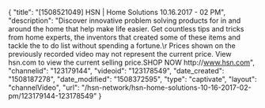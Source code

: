 {
    "title": "[1508521049] HSN | Home Solutions 10.16.2017 - 02 PM",
    "description": "Discover innovative problem solving products for in and around the home that help make life easier. Get countless tips and tricks from home experts, the inventors that created some of these items and tackle the to do list without spending a fortune.\r Prices shown on the previously recorded video may not represent the current price.  View hsn.com to view the current selling price.SHOP NOW http:\/\/www.hsn.com",
    "channelid": "123179144",
    "videoid": "123178549",
    "date_created": "1508187278",
    "date_modified": "1508372595",
    "type": "captivate",
    "layout": "channelVideo",
    "url": "\/hsn-network\/hsn-home-solutions-10-16-2017-02-pm\/123179144-123178549"
}